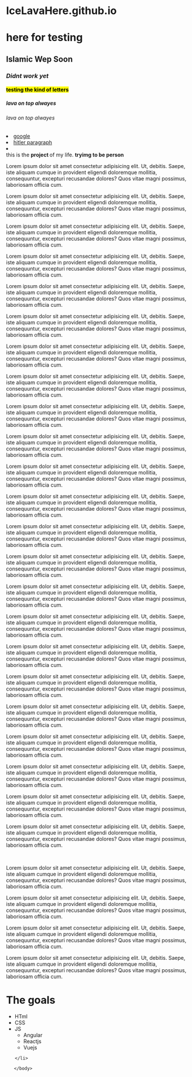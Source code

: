 # IceLavaHere.github.io
<!DOCTYPE html>
<html>
 <head>
        <!-- bla bla bal -->
        <meta charset="UTF-8"/>
        <title>Lava.Project</title>
        <meta name="description" content="this is padge to learn">
         <!--this is comment-->
</head>
        <body>
            <!--h1-h6-->
    <h1>here for testing</h1>
    <h2>Islamic Wep Soon</h2>
    <h3><i>Didnt work yet</i></h3>
    <h4><mark>testing the kind of letters</mark></h4>
    <h5>lava on top alwayes</h5>
    <h6>lava on top alwayes</h6>
        <li> <a href="https://google.com" target="_blank" title="go to hell">google</a> </li>
        <li>  <a href="#osama" title="go to osama">hitler paragraph</a> </li>
        <li> <a href="mailto:mhmdshyr102@gmail.com"mail me></a> </li>
        this is the <b> project </b> of my life. <strong>tryimg to be person</strong>
     <p>Lorem ipsum dolor sit amet consectetur adipisicing elit. Ut, debitis. Saepe, iste aliquam cumque in provident eligendi doloremque mollitia, consequuntur, excepturi recusandae dolores? Quos vitae magni possimus, laboriosam officia cum.</p>
     <p>Lorem ipsum dolor sit amet consectetur adipisicing elit. Ut, debitis. Saepe, iste aliquam cumque in provident eligendi doloremque mollitia, consequuntur, excepturi recusandae dolores? Quos vitae magni possimus, laboriosam officia cum.</p> 
     <p>Lorem ipsum dolor sit amet consectetur adipisicing elit. Ut, debitis. Saepe, iste aliquam cumque in provident eligendi doloremque mollitia, consequuntur, excepturi recusandae dolores? Quos vitae magni possimus, laboriosam officia cum.</p> 
     <p>Lorem ipsum dolor sit amet consectetur adipisicing elit. Ut, debitis. Saepe, iste aliquam cumque in provident eligendi doloremque mollitia, consequuntur, excepturi recusandae dolores? Quos vitae magni possimus, laboriosam officia cum.</p> 
     <p>Lorem ipsum dolor sit amet consectetur adipisicing elit. Ut, debitis. Saepe, iste aliquam cumque in provident eligendi doloremque mollitia, consequuntur, excepturi recusandae dolores? Quos vitae magni possimus, laboriosam officia cum.</p> 
     <p>Lorem ipsum dolor sit amet consectetur adipisicing elit. Ut, debitis. Saepe, iste aliquam cumque in provident eligendi doloremque mollitia, consequuntur, excepturi recusandae dolores? Quos vitae magni possimus, laboriosam officia cum.</p> 
     <p>Lorem ipsum dolor sit amet consectetur adipisicing elit. Ut, debitis. Saepe, iste aliquam cumque in provident eligendi doloremque mollitia, consequuntur, excepturi recusandae dolores? Quos vitae magni possimus, laboriosam officia cum.</p> 
     <p>Lorem ipsum dolor sit amet consectetur adipisicing elit. Ut, debitis. Saepe, iste aliquam cumque in provident eligendi doloremque mollitia, consequuntur, excepturi recusandae dolores? Quos vitae magni possimus, laboriosam officia cum.</p> 
     <p>Lorem ipsum dolor sit amet consectetur adipisicing elit. Ut, debitis. Saepe, iste aliquam cumque in provident eligendi doloremque mollitia, consequuntur, excepturi recusandae dolores? Quos vitae magni possimus, laboriosam officia cum.</p> 
     <p>Lorem ipsum dolor sit amet consectetur adipisicing elit. Ut, debitis. Saepe, iste aliquam cumque in provident eligendi doloremque mollitia, consequuntur, excepturi recusandae dolores? Quos vitae magni possimus, laboriosam officia cum.</p> 
     <p>Lorem ipsum dolor sit amet consectetur adipisicing elit. Ut, debitis. Saepe, iste aliquam cumque in provident eligendi doloremque mollitia, consequuntur, excepturi recusandae dolores? Quos vitae magni possimus, laboriosam officia cum.</p> 
     <p>Lorem ipsum dolor sit amet consectetur adipisicing elit. Ut, debitis. Saepe, iste aliquam cumque in provident eligendi doloremque mollitia, consequuntur, excepturi recusandae dolores? Quos vitae magni possimus, laboriosam officia cum.</p> 
     <p>Lorem ipsum dolor sit amet consectetur adipisicing elit. Ut, debitis. Saepe, iste aliquam cumque in provident eligendi doloremque mollitia, consequuntur, excepturi recusandae dolores? Quos vitae magni possimus, laboriosam officia cum.</p> 
     <p>Lorem ipsum dolor sit amet consectetur adipisicing elit. Ut, debitis. Saepe, iste aliquam cumque in provident eligendi doloremque mollitia, consequuntur, excepturi recusandae dolores? Quos vitae magni possimus, laboriosam officia cum.</p> 
     <p>Lorem ipsum dolor sit amet consectetur adipisicing elit. Ut, debitis. Saepe, iste aliquam cumque in provident eligendi doloremque mollitia, consequuntur, excepturi recusandae dolores? Quos vitae magni possimus, laboriosam officia cum.</p> 
     <p>Lorem ipsum dolor sit amet consectetur adipisicing elit. Ut, debitis. Saepe, iste aliquam cumque in provident eligendi doloremque mollitia, consequuntur, excepturi recusandae dolores? Quos vitae magni possimus, laboriosam officia cum.</p> 
     <p>Lorem ipsum dolor sit amet consectetur adipisicing elit. Ut, debitis. Saepe, iste aliquam cumque in provident eligendi doloremque mollitia, consequuntur, excepturi recusandae dolores? Quos vitae magni possimus, laboriosam officia cum.</p> 
     <p>Lorem ipsum dolor sit amet consectetur adipisicing elit. Ut, debitis. Saepe, iste aliquam cumque in provident eligendi doloremque mollitia, consequuntur, excepturi recusandae dolores? Quos vitae magni possimus, laboriosam officia cum.</p> 
     <p>Lorem ipsum dolor sit amet consectetur adipisicing elit. Ut, debitis. Saepe, iste aliquam cumque in provident eligendi doloremque mollitia, consequuntur, excepturi recusandae dolores? Quos vitae magni possimus, laboriosam officia cum.</p> 
     <p>Lorem ipsum dolor sit amet consectetur adipisicing elit. Ut, debitis. Saepe, iste aliquam cumque in provident eligendi doloremque mollitia, consequuntur, excepturi recusandae dolores? Quos vitae magni possimus, laboriosam officia cum.</p> 
     <p>Lorem ipsum dolor sit amet consectetur adipisicing elit. Ut, debitis. Saepe, iste aliquam cumque in provident eligendi doloremque mollitia, consequuntur, excepturi recusandae dolores? Quos vitae magni possimus, laboriosam officia cum.</p> 
     <p>Lorem ipsum dolor sit amet consectetur adipisicing elit. Ut, debitis. Saepe, iste aliquam cumque in provident eligendi doloremque mollitia, consequuntur, excepturi recusandae dolores? Quos vitae magni possimus, laboriosam officia cum.</p> 
     <p id="osama">Lorem ipsum dolor sit amet consectetur adipisicing elit. Ut, debitis. Saepe, iste aliquam cumque in provident eligendi doloremque mollitia, consequuntur, excepturi recusandae dolores? Quos vitae magni possimus, laboriosam officia cum.</p> 
     <img src="Screenshot 2025-04-18 031546.png" alt="">
     <img src="https://upload.wikimedia.org/wikipedia/commons/thumb/1/16/Adolf_Hitler_cropped_restored_3x4.jpg/250px-Adolf_Hitler_cropped_restored_3x4.jpg" alt="">
     <p>Lorem ipsum dolor sit amet consectetur adipisicing elit. Ut, debitis. Saepe, iste aliquam cumque in provident eligendi doloremque mollitia, consequuntur, excepturi recusandae dolores? Quos vitae magni possimus, laboriosam officia cum.</p> 
     <p>Lorem ipsum dolor sit amet consectetur adipisicing elit. Ut, debitis. Saepe, iste aliquam cumque in provident eligendi doloremque mollitia, consequuntur, excepturi recusandae dolores? Quos vitae magni possimus, laboriosam officia cum.</p> 
     <p>Lorem ipsum dolor sit amet consectetur adipisicing elit. Ut, debitis. Saepe, iste aliquam cumque in provident eligendi doloremque mollitia, consequuntur, excepturi recusandae dolores? Quos vitae magni possimus, laboriosam officia cum.</p> 
     <p>Lorem ipsum dolor sit amet consectetur adipisicing elit. Ut, debitis. Saepe, iste aliquam cumque in provident eligendi doloremque mollitia, consequuntur, excepturi recusandae dolores? Quos vitae magni possimus, laboriosam officia cum.</p> 
      
 <h1>The goals</h1>
  <ul>
    <li>HTml</li>
    <li> CSS</li>
    <li> JS
     <ul>
      <li>Angular</li>
      <li>Reactjs</li>
      <li>Vuejs</li>
     </ul>

    </li>
  </ul>

       </body>
</html>
